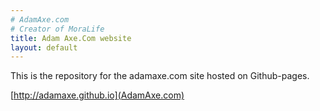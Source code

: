 ```yaml
---
# AdamAxe.com
# Creator of MoraLife
title: Adam Axe.Com website
layout: default
---
```

This is the repository for the adamaxe.com site hosted on Github-pages.

[http://adamaxe.github.io](AdamAxe.com)
